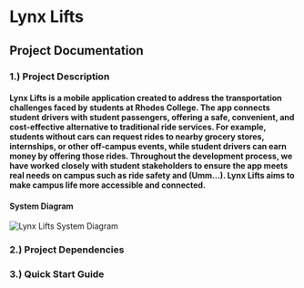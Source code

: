 # Lynx Lifts

## Project Documentation

### 1.) Project Description

  #### Lynx Lifts is a mobile application created to address the transportation challenges faced by students at Rhodes College. The app connects student drivers with student passengers, offering a  safe, convenient, and cost-effective alternative to traditional ride services. For example, students without cars can request rides to nearby grocery stores, internships, or other off-campus events, while student drivers can earn money by offering those rides. Throughout the development process, we have worked closely with student stakeholders to ensure the app meets real needs on campus such as ride safety and (Umm…). Lynx Lifts aims to make campus life more accessible and connected.


  #### System Diagram
  ![Lynx Lifts System Diagram](https://github.com/user-attachments/assets/457cbb69-347b-44ea-aa6b-357632402b64)

### 2.) Project Dependencies

### 3.) Quick Start Guide

  
